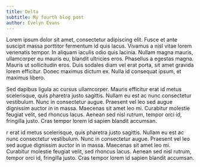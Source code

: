 ```yaml
---
title: Delta
subtitle: My fourth blog post
author: Evelyn Evans
---
```


Lorem ipsum dolor sit amet, consectetur adipiscing elit. Fusce et ante suscipit massa porttitor fermentum id quis lacus. Vivamus a nisl vitae lorem venenatis tempor. In aliquam iaculis odio quis lacinia. Nullam magna mauris, ullamcorper eu mauris eu, blandit ultricies eros. Phasellus a egestas magna. Mauris ut sollicitudin eros. Duis sodales diam vel erat porta, sit amet gravida lorem efficitur. Donec maximus dictum ex. Nulla id consequat ipsum, et maximus libero.

Sed dapibus ligula ac cursus ullamcorper. Mauris efficitur erat id metus scelerisque, quis pharetra justo sagittis. Nullam eu est ac nunc consectetur vestibulum. Nunc in consectetur augue. Praesent vel leo sed augue dignissim auctor in in massa. Maecenas sit amet leo mi. Curabitur molestie feugiat velit, sed rhoncus lacus. Aenean sed nisl rutrum, tempor orci id, fringilla justo. Cras tempor lorem id sapien blandit accumsan. 

r erat id metus scelerisque, quis pharetra justo sagittis. Nullam eu est ac nunc consectetur vestibulum. Nunc in consectetur augue. Praesent vel leo sed augue dignissim auctor in in massa. Maecenas sit amet leo mi. Curabitur molestie feugiat velit, sed rhoncus lacus. Aenean sed nisl rutrum, tempor orci id, fringilla justo. Cras tempor lorem id sapien blandit accumsan. 